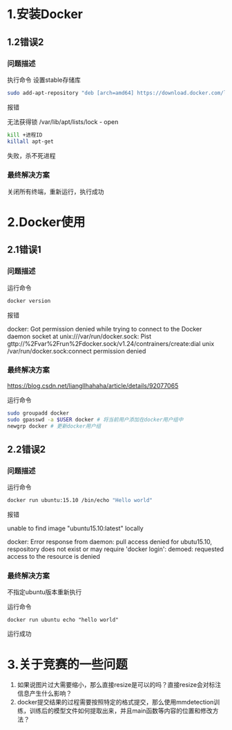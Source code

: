 # 1.安装Docker

## 1.2错误2

### 问题描述

执行命令 设置stable存储库

```sh
sudo add-apt-repository "deb [arch=amd64] https://download.docker.com/linux/ubuntu $(lsb_release -cs) stable"
```

报错

无法获得锁 /var/lib/apt/lists/lock - open

```sh
kill +进程ID
killall apt-get
```

失败，杀不死进程

### 最终解决方案

关闭所有终端，重新运行，执行成功

# 2.Docker使用

## 2.1错误1

### 问题描述

运行命令

```sh
docker version
```

报错

docker: Got permission denied while trying to connect to the Docker daemon socket at unix:///var/run/docker.sock: Pist gttp://%2Fvar%2Frun%2Fdocker.sock/v1.24/contrainers/create:dial unix /var/run/docker.sock:connect permission denied

### 最终解决方案

https://blog.csdn.net/liangllhahaha/article/details/92077065

运行命令

```sh
sudo groupadd docker
sudo gpasswd -a $USER docker # 将当前用户添加在docker用户组中
newgrp docker # 更新docker用户组
```

## 2.2错误2

### 问题描述

运行命令

```sh
docker run ubuntu:15.10 /bin/echo "Hello world"
```

报错

unable to find image "ubuntu15.10:latest" locally

docker: Error response from daemon: pull access denied for ubutu15.10, respository does not exist or may require 'docker login': demoed: requested access to the resource is denied

### 最终解决方案

不指定ubuntu版本重新执行

运行命令

```
docker run ubuntu echo "hello world"
```

运行成功

# 3.关于竞赛的一些问题

1. 如果说图片过大需要缩小，那么直接resize是可以的吗？直接resize会对标注信息产生什么影响？
2. docker提交结果的过程需要按照特定的格式提交，那么使用mmdetection训练，训练后的模型文件如何提取出来，并且main函数等内容的位置和修改方法？
